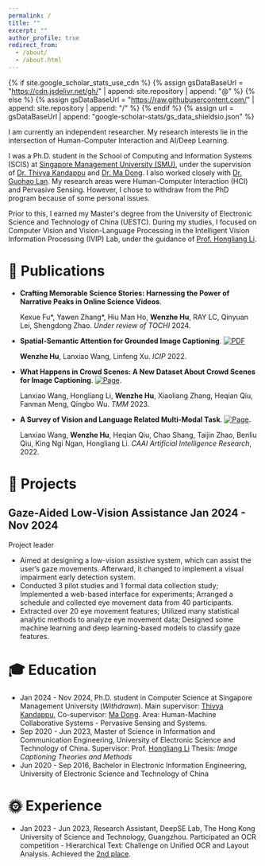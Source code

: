```yaml
---
permalink: /
title: ""
excerpt: ""
author_profile: true
redirect_from: 
  - /about/
  - /about.html
---
```


{% if site.google_scholar_stats_use_cdn %}
{% assign gsDataBaseUrl = "https://cdn.jsdelivr.net/gh/" | append: site.repository | append: "@" %}
{% else %}
{% assign gsDataBaseUrl = "https://raw.githubusercontent.com/" | append: site.repository | append: "/" %}
{% endif %}
{% assign url = gsDataBaseUrl | append: "google-scholar-stats/gs_data_shieldsio.json" %}

<span class='anchor' id='about-me'></span>

I am currently an independent researcher. My research interests lie in the intersection of Human-Computer Interaction and AI/Deep Learning. 

I was a Ph.D. student in the School of Computing and Information Systems (SCIS) at [Singapore Management University (SMU)](https://www.smu.edu.sg/), under the supervision of [Dr. Thivya Kandappu](https://www.thivyak.info/) and [Dr. Ma Dong](https://www.dongma.info/). I also worked closely with [Dr. Guohao Lan](https://guohao.netlify.app/). My research areas were Human-Computer Interaction (HCI) and Pervasive Sensing. However, I chose to withdraw from the PhD program because of some personal issues. 

Prior to this, I earned my Master's degree from the University of Electronic Science and Technology of China (UESTC). During my studies, I focused on Computer Vision and Vision-Language Processing in the Intelligent Vision Information Processing (IVIP) Lab, under the guidance of [Prof. Hongliang Li](https://www.sice.uestc.edu.cn/info/1450/11693.htm).


# 📝 Publications 

- **Crafting Memorable Science Stories: Harnessing the Power of Narrative Peaks in Online Science Videos**. 

  Kexue Fu\*, Yawen Zhang\*, Hiu Man Ho, **Wenzhe Hu**, RAY LC, Qinyuan Lei, Shengdong Zhao. *Under review of TOCHI* 2024. 

- **Spatial-Semantic Attention for Grounded Image Captioning**. [![PDF](https://img.shields.io/badge/PDF-blue)](/assets/files/Spatial-Semantic_Attention_for_Grounded_Image_Captioning-ICIP2022-Hu.pdf)

  **Wenzhe Hu**, Lanxiao Wang, Linfeng Xu. *ICIP* 2022. 

- **What Happens in Crowd Scenes: A New Dataset About Crowd Scenes for Image Captioning**. [![Page](https://img.shields.io/badge/Page-blue
)](https://ieeexplore.ieee.org/abstract/document/9834140).

  Lanxiao Wang, Hongliang Li, **Wenzhe Hu**, Xiaoliang Zhang, Heqian Qiu, Fanman Meng, Qingbo Wu. *TMM* 2023.

- **A Survey of Vision and Language Related Multi-Modal Task**. [![Page](https://img.shields.io/badge/Page-blue)](https://www.sciopen.com/article/10.26599/AIR.2022.9150008).

  Lanxiao Wang, **Wenzhe Hu**, Heqian Qiu, Chao Shang, Taijin Zhao, Benliu Qiu, King Ngi Ngan, Hongliang Li. *CAAI Artificial Intelligence Research*, 2022.

# 🚀 Projects

## Gaze-Aided Low-Vision Assistance  Jan 2024 - Nov 2024

Project leader
- Aimed at designing a low-vision assistive system, which can assist the user’s gaze movements. Afterward, it changed to implement a visual impairment early detection system. 
- Conducted 3 pilot studies and 1 formal data collection study; Implemented a web-based interface for experiments; Arranged a schedule and collected eye movement data from 40 participants. 
- Extracted over 20 eye movement features; Utilized many statistical analytic methods to analyze eye movement data; Designed some machine learning and deep learning-based models to classify gaze features.

# 🎓 Education

- Jan 2024 - Nov 2024, Ph.D. student in Computer Science at Singapore Management University (*Withdrawn*). Main supervisor: [Thivya Kandappu](https://www.thivyak.info/), Co-supervisor: [Ma Dong](https://www.dongma.info/). Area: Human-Machine Collaborative Systems - Pervasive Sensing and Systems.
- Sep 2020 - Jun 2023, Master of Science in Information and Communication Engineering, University of Electronic Science and Technology of China. Supervisor: Prof. [Hongliang Li](https://www.sice.uestc.edu.cn/info/1450/11693.htm)
  Thesis: *Image Captioning Theories and Methods*
- Jun 2020 - Sep 2016, Bachelor in Electronic Information Engineering, University of Electronic Science and Technology of China

# 🌞 Experience

- Jan 2023 - Jun 2023, Research Assistant, DeepSE Lab, The Hong Kong University of Science and Technology, Guangzhou.
  Participated an OCR competition - Hierarchical Text: Challenge on Unified OCR and Layout Analysis. Achieved the [2nd place](https://github.com/google-research-datasets/hiertext/blob/main/docs/images/ICDAR_2023_Competition_on_Hierarchical_Text_Detection_and_Recognition_result_and_ranking_.pdf). 
